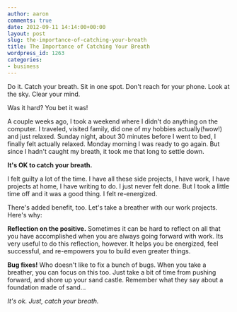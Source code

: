 ```yaml
---
author: aaron
comments: true
date: 2012-09-11 14:14:00+00:00
layout: post
slug: the-importance-of-catching-your-breath
title: The Importance of Catching Your Breath
wordpress_id: 1263
categories:
- business
---
```


Do it.  Catch your breath.  Sit in one spot.  Don't reach for your phone.  Look at the sky.  Clear your mind.

Was it hard?  You bet it was!

A couple weeks ago, I took a weekend where I didn't do anything on the computer.  I traveled, visited family, did one of my hobbies actually(!wow!) and just relaxed.  Sunday night, about 30 minutes before I went to bed, I finally felt actually relaxed.  Monday morning I was ready to go again.  But since I hadn't caught my breath, it took me that long to settle down.

**It's OK to catch your breath.**

I felt guilty a lot of the time.  I have all these side projects, I have work, I have projects at home, I have writing to do.  I just never felt done.  But I took a little time off and it was a good thing.  I felt re-energized.  

There's added benefit, too.  Let's take a breather with our work projects.  Here's why:

**Reflection on the positive.**  Sometimes it can be hard to reflect on all that you have accomplished when you are always going forward with work.  Its very useful to do this reflection, however.  It helps you be energized, feel successful, and re-empowers you to build even greater things.

**Bug fixes!** Who doesn't like to fix a bunch of bugs.  When you take a breather, you can focus on this too.  Just take a bit of time from pushing forward, and shore up your sand castle.  Remember what they say about a foundation made of sand...

_It's ok.  Just, catch your breath._
